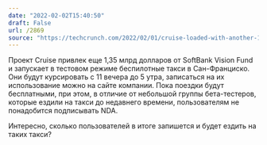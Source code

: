 ```yaml
---
date: "2022-02-02T15:40:50"
draft: False
url: /2869
source: "https://techcrunch.com/2022/02/01/cruise-loaded-with-another-1-35b-from-softbank-opens-up-driverless-ride-hailing-to-the-public/"
---
```


Проект Cruise привлек еще 1,35 млрд долларов от SoftBank Vision Fund и запускает в тестовом режиме беспилотные такси в Сан-Франциско. Они будут курсировать с 11 вечера до 5 утра, записаться на их использование можно на сайте компании. Пока поездки будут бесплатными, при этом, в отличие от небольшой группы бета-тестеров, которые ездили на такси до недавнего времени, пользователям не понадобится подписывать NDA. 

Интересно, сколько пользователей в итоге запишется и будет ездить на таких такси?
